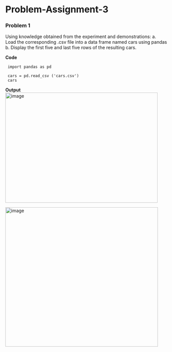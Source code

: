 # Problem-Assignment-3

### Problem 1
Using knowledge obtained from the experiment and demonstrations:
  a. Load the corresponding .csv file into a data frame named cars using pandas
  b. Display the first five and last five rows of the resulting cars.

 **Code**

     import pandas as pd

     cars = pd.read_csv ('cars.csv')
     cars
     
  **Output**
  <img width="474" height="343" alt="image" src="https://github.com/user-attachments/assets/5a470561-564d-4f87-a82c-c76e5bbb5d4e" />

  
  <img width="475" height="434" alt="image" src="https://github.com/user-attachments/assets/57465e15-ac3f-4baa-b4e8-ba96b5bdaaca" />


